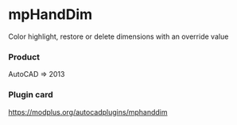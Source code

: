 # mpHandDim
Color highlight, restore or delete dimensions with an override value
### Product ###
AutoCAD => 2013
### Plugin card ###
https://modplus.org/autocadplugins/mphanddim
